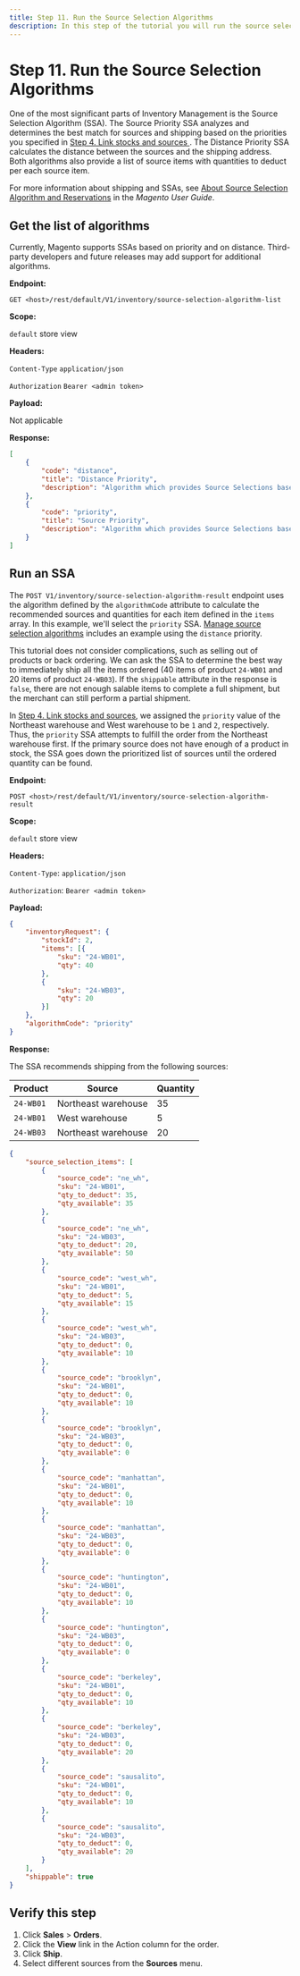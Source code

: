 ```yaml
---
title: Step 11. Run the Source Selection Algorithms
description: In this step of the tutorial you will run the source selection algorithms
--- 
```

 
# Step 11. Run the Source Selection Algorithms

One of the most significant parts of Inventory Management is the Source Selection Algorithm (SSA). The Source Priority SSA analyzes and determines the best match for sources and shipping based on the priorities you specified in [Step 4. Link stocks and sources
](/rest/tutorials/inventory/assign-source-to-stock/). The Distance Priority SSA calculates the distance between the sources and the shipping address. Both algorithms also provide a list of source items with quantities to deduct per each source item.

For more information about shipping and SSAs, see [About Source Selection Algorithm and Reservations](https://docs.magento.com/m2/ce/user_guide/catalog/inventory-about-ssa.html) in the _Magento User Guide_.

## Get the list of algorithms

Currently, Magento supports SSAs based on priority and on distance. Third-party developers and future releases may add support for additional algorithms.

**Endpoint:**

`GET <host>/rest/default/V1/inventory/source-selection-algorithm-list`

**Scope:**

`default` store view

**Headers:**

`Content-Type` `application/json`

`Authorization` `Bearer <admin token>`

**Payload:**

Not applicable

**Response:**

```json
[
    {
        "code": "distance",
        "title": "Distance Priority",
        "description": "Algorithm which provides Source Selections based on shipping address distance from the source"
    },
    {
        "code": "priority",
        "title": "Source Priority",
        "description": "Algorithm which provides Source Selections based on predefined priority of Source"
    }
]
```

## Run an SSA

The `POST V1/inventory/source-selection-algorithm-result` endpoint uses the algorithm defined by the `algorithmCode` attribute to calculate the recommended sources and quantities for each item defined in the `items` array. In this example, we'll select the `priority` SSA. [Manage source selection algorithms](/rest/modules/inventory/manage-source-selection/) includes an example using the `distance` priority.

This tutorial does not consider complications, such as selling out of products or back ordering. We can ask the SSA to determine the best way to immediately ship all the items ordered (40 items of product `24-WB01` and 20 items of product `24-WB03`). If the `shippable` attribute in the response is `false`, there are not enough salable items to complete a full shipment, but the merchant can still perform a partial shipment.

In [Step 4. Link stocks and sources](/rest/tutorials/inventory/assign-source-to-stock/), we assigned the `priority` value of the Northeast warehouse and West warehouse to be `1` and `2`, respectively. Thus, the `priority` SSA attempts to fulfill the order from the Northeast warehouse first. If the primary source does not have enough of a product in stock, the SSA goes down the prioritized list of sources until the ordered quantity can be found.

**Endpoint:**

`POST <host>/rest/default/V1/inventory/source-selection-algorithm-result`

**Scope:**

`default` store view

**Headers:**

`Content-Type`: `application/json`

`Authorization`: `Bearer <admin token>`

**Payload:**

```json
{
    "inventoryRequest": {
        "stockId": 2,
        "items": [{
            "sku": "24-WB01",
            "qty": 40
        },
        {
            "sku": "24-WB03",
            "qty": 20
        }]
    },
    "algorithmCode": "priority"
}
```

**Response:**

The SSA recommends shipping from the following sources:

Product | Source | Quantity
--- | --- | ---
`24-WB01` | Northeast warehouse | 35
`24-WB01` | West warehouse | 5
`24-WB03` | Northeast warehouse | 20

```json
{
    "source_selection_items": [
        {
            "source_code": "ne_wh",
            "sku": "24-WB01",
            "qty_to_deduct": 35,
            "qty_available": 35
        },
        {
            "source_code": "ne_wh",
            "sku": "24-WB03",
            "qty_to_deduct": 20,
            "qty_available": 50
        },
        {
            "source_code": "west_wh",
            "sku": "24-WB01",
            "qty_to_deduct": 5,
            "qty_available": 15
        },
        {
            "source_code": "west_wh",
            "sku": "24-WB03",
            "qty_to_deduct": 0,
            "qty_available": 10
        },
        {
            "source_code": "brooklyn",
            "sku": "24-WB01",
            "qty_to_deduct": 0,
            "qty_available": 10
        },
        {
            "source_code": "brooklyn",
            "sku": "24-WB03",
            "qty_to_deduct": 0,
            "qty_available": 0
        },
        {
            "source_code": "manhattan",
            "sku": "24-WB01",
            "qty_to_deduct": 0,
            "qty_available": 10
        },
        {
            "source_code": "manhattan",
            "sku": "24-WB03",
            "qty_to_deduct": 0,
            "qty_available": 0
        },
        {
            "source_code": "huntington",
            "sku": "24-WB01",
            "qty_to_deduct": 0,
            "qty_available": 10
        },
        {
            "source_code": "huntington",
            "sku": "24-WB03",
            "qty_to_deduct": 0,
            "qty_available": 0
        },
        {
            "source_code": "berkeley",
            "sku": "24-WB01",
            "qty_to_deduct": 0,
            "qty_available": 10
        },
        {
            "source_code": "berkeley",
            "sku": "24-WB03",
            "qty_to_deduct": 0,
            "qty_available": 20
        },
        {
            "source_code": "sausalito",
            "sku": "24-WB01",
            "qty_to_deduct": 0,
            "qty_available": 10
        },
        {
            "source_code": "sausalito",
            "sku": "24-WB03",
            "qty_to_deduct": 0,
            "qty_available": 20
        }
    ],
    "shippable": true
}
```

## Verify this step

1. Click **Sales** > **Orders**.
1. Click the **View** link in the Action column for the order.
1. Click **Ship**.
1. Select different sources from the **Sources** menu.
